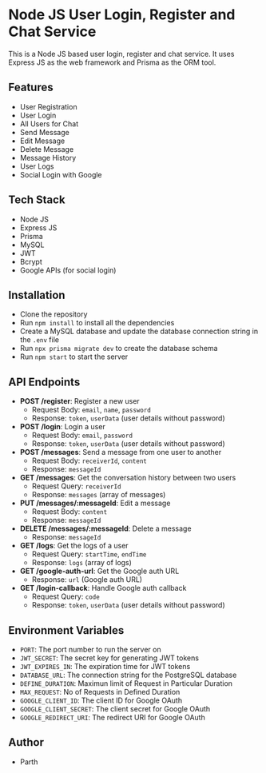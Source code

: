 # Node JS User Login, Register and Chat Service

This is a Node JS based user login, register and chat service. It uses Express JS as the web framework and Prisma as the ORM tool.

## Features

- User Registration
- User Login
- All Users for Chat
- Send Message
- Edit Message
- Delete Message
- Message History
- User Logs
- Social Login with Google

## Tech Stack

- Node JS
- Express JS
- Prisma
- MySQL
- JWT
- Bcrypt
- Google APIs (for social login)

## Installation

- Clone the repository
- Run `npm install` to install all the dependencies
- Create a MySQL database and update the database connection string in the `.env` file
- Run `npx prisma migrate dev` to create the database schema
- Run `npm start` to start the server

## API Endpoints

- **POST /register**: Register a new user
  - Request Body: `email`, `name`, `password`
  - Response: `token`, `userData` (user details without password)
- **POST /login**: Login a user
  - Request Body: `email`, `password`
  - Response: `token`, `userData` (user details without password)
- **POST /messages**: Send a message from one user to another
  - Request Body: `receiverId`, `content`
  - Response: `messageId`
- **GET /messages**: Get the conversation history between two users
  - Request Query: `receiverId`
  - Response: `messages` (array of messages)
- **PUT /messages/:messageId**: Edit a message
  - Request Body: `content`
  - Response: `messageId`
- **DELETE /messages/:messageId**: Delete a message
  - Response: `messageId`
- **GET /logs**: Get the logs of a user
  - Request Query: `startTime`, `endTime`
  - Response: `logs` (array of logs)
- **GET /google-auth-url**: Get the Google auth URL
  - Response: `url` (Google auth URL)
- **GET /login-callback**: Handle Google auth callback
  - Request Query: `code`
  - Response: `token`, `userData` (user details without password)

## Environment Variables

- `PORT`: The port number to run the server on
- `JWT_SECRET`: The secret key for generating JWT tokens
- `JWT_EXPIRES_IN`: The expiration time for JWT tokens
- `DATABASE_URL`: The connection string for the PostgreSQL database
- `DEFINE_DURATION`: Maximun limit of Request in Particular Duration
- `MAX_REQUEST`: No of Requests in Defined Duration
- `GOOGLE_CLIENT_ID`: The client ID for Google OAuth
- `GOOGLE_CLIENT_SECRET`: The client secret for Google OAuth
- `GOOGLE_REDIRECT_URI`: The redirect URI for Google OAuth

## Author

- Parth


